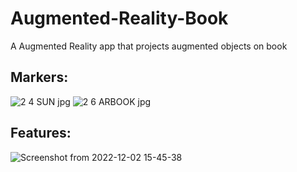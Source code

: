 # Augmented-Reality-Book
A Augmented Reality app that projects augmented objects on book
## Markers:
![2 4 SUN jpg](https://user-images.githubusercontent.com/66089079/205273532-1fbe9aad-b404-49f4-8f69-17122c5688b4.jpg)
![2 6 ARBOOK jpg](https://user-images.githubusercontent.com/66089079/205273541-e8a66a83-3e81-4602-a386-c741af9e6c6c.jpg)
## Features:
![Screenshot from 2022-12-02 15-45-38](https://user-images.githubusercontent.com/66089079/205275678-fa8d722c-c0fd-4c2d-ae47-0dd16f46261e.png)
